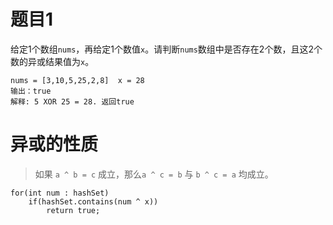 # 题目1

给定1个数组`nums`，再给定1个数值`x`。请判断`nums`数组中是否存在2个数，且这2个数的异或结果值为`x`。



```
nums = [3,10,5,25,2,8]  x = 28
输出：true 
解释: 5 XOR 25 = 28. 返回true
```





# 异或的性质

>如果 `a ^ b = c` 成立，那么`a ^ c = b` 与 `b ^ c = a` 均成立。



```
for(int num : hashSet)
    if(hashSet.contains(num ^ x))
        return true;
```

